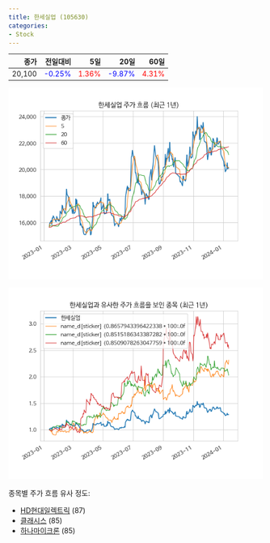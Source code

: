 ```yaml
---
title: 한세실업 (105630)
categories:
- Stock
---
```


|종가|전일대비|5일|20일|60일|
|---:|-------:|--:|---:|---:|
|20,100|<span style="color: blue">-0.25%</span>|<span style="color: red">1.36%</span>|<span style="color: blue">-9.87%</span>|<span style="color: red">4.31%</span>|


<!-- more -->

![105630](/assets/images/stock/105630.png)

![105630](/assets/images/stock/105630_sim.png)

종목별 주가 흐름 유사 정도:
- [HD현대일렉트릭](/stock/267260/) (87)
- [클래시스](/stock/214150/) (85)
- [하나마이크론](/stock/067310/) (85)
